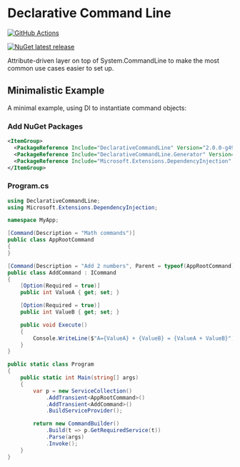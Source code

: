# Declarative Command Line

[![GitHub Actions](https://github.com/flyingpie/declarative-command-line/actions/workflows/dotnet.yml/badge.svg)](https://github.com/flyingpie/declarative-command-line/actions/workflows/dotnet.yml)

[![NuGet latest release](https://img.shields.io/nuget/v/DeclarativeCommandLine.svg)]([https://www.nuget.org/packages/Docker.DotNet](https://www.nuget.org/packages/DeclarativeCommandLine))

Attribute-driven layer on top of System.CommandLine to make the most common use cases easier to set up.

## Minimalistic Example

A minimal example, using DI to instantiate command objects:

### Add NuGet Packages

```xml
<ItemGroup>
  <PackageReference Include="DeclarativeCommandLine" Version="2.0.0-g498c5dd86c" />
  <PackageReference Include="DeclarativeCommandLine.Generator" Version="2.0.0-g498c5dd86c" />
  <PackageReference Include="Microsoft.Extensions.DependencyInjection" Version="9.0.9"/>
</ItemGroup>
```

### Program.cs

```cs
using DeclarativeCommandLine;
using Microsoft.Extensions.DependencyInjection;

namespace MyApp;

[Command(Description = "Math commands")]
public class AppRootCommand
{
}

[Command(Description = "Add 2 numbers", Parent = typeof(AppRootCommand))]
public class AddCommand : ICommand
{
    [Option(Required = true)]
    public int ValueA { get; set; }

    [Option(Required = true)]
    public int ValueB { get; set; }

    public void Execute()
    {
        Console.WriteLine($"A={ValueA} + {ValueB} = {ValueA + ValueB}");
    }
}

public static class Program
{
    public static int Main(string[] args)
    {
        var p = new ServiceCollection()
            .AddTransient<AppRootCommand>()
            .AddTransient<AddCommand>()
            .BuildServiceProvider();

        return new CommandBuilder()
            .Build(t => p.GetRequiredService(t))
            .Parse(args)
            .Invoke();
    }
}
```
